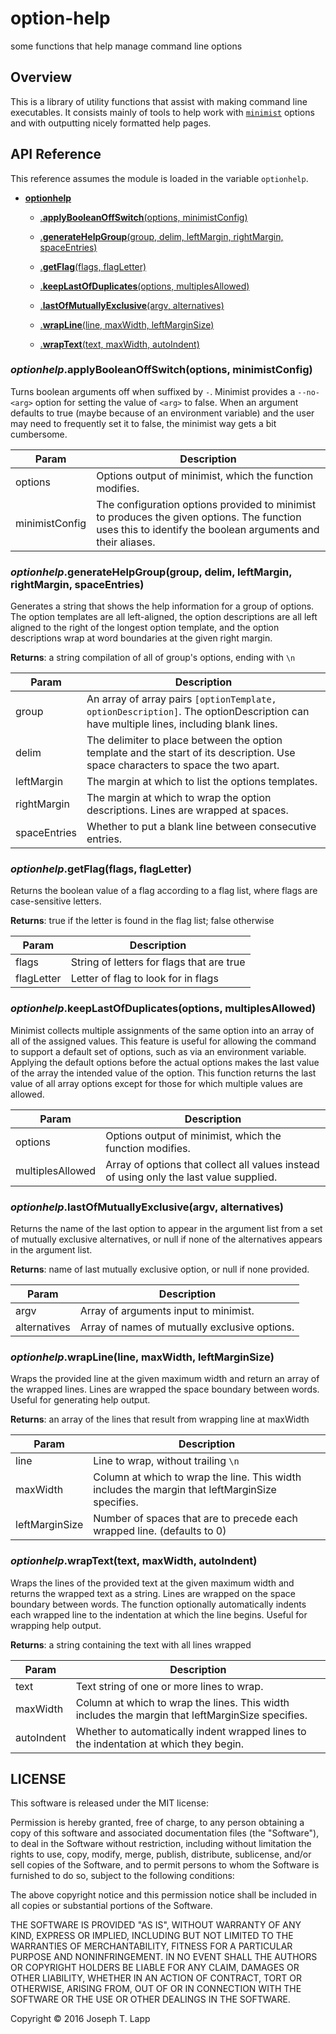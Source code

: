 # option-help
some functions that help manage command line options

## Overview

This is a library of utility functions that assist with making command line executables. It consists mainly of tools to help work with [`minimist`](https://github.com/substack/minimist) options and with outputting nicely formatted help pages.

## API Reference
This reference assumes the module is loaded in the variable `optionhelp`.


* [**optionhelp**](#module_optionhelp)

    * [.**applyBooleanOffSwitch**(options, minimistConfig)](#module_optionhelp.applyBooleanOffSwitch)

    * [.**generateHelpGroup**(group, delim, leftMargin, rightMargin, spaceEntries)](#module_optionhelp.generateHelpGroup)

    * [.**getFlag**(flags, flagLetter)](#module_optionhelp.getFlag)

    * [.**keepLastOfDuplicates**(options, multiplesAllowed)](#module_optionhelp.keepLastOfDuplicates)

    * [.**lastOfMutuallyExclusive**(argv, alternatives)](#module_optionhelp.lastOfMutuallyExclusive)

    * [.**wrapLine**(line, maxWidth, leftMarginSize)](#module_optionhelp.wrapLine)

    * [.**wrapText**(text, maxWidth, autoIndent)](#module_optionhelp.wrapText)


<a name="module_optionhelp.applyBooleanOffSwitch"></a>

### *optionhelp*.**applyBooleanOffSwitch**(options, minimistConfig)
Turns boolean arguments off when suffixed by `-`. Minimist provides a `--no-<arg>` option for setting the value of `<arg>` to false. When an argument defaults to true (maybe because of an environment variable) and the user may need to frequently set it to false, the minimist way gets a bit cumbersome.


| Param | Description |
| --- | --- |
| options | Options output of minimist, which the function modifies. |
| minimistConfig | The configuration options provided to minimist to produces the given options. The function uses this to identify the boolean arguments and their aliases. |

<a name="module_optionhelp.generateHelpGroup"></a>

### *optionhelp*.**generateHelpGroup**(group, delim, leftMargin, rightMargin, spaceEntries)
Generates a string that shows the help information for a group of options. The option templates are all left-aligned, the option descriptions are all left aligned to the right of the longest option template, and the option descriptions wrap at word boundaries at the given right margin.

**Returns**: a string compilation of all of group's options, ending with `\n`  

| Param | Description |
| --- | --- |
| group | An array of array pairs `[optionTemplate, optionDescription]`. The optionDescription can have multiple lines, including blank lines. |
| delim | The delimiter to place between the option template and the start of its description. Use space characters to space the two apart. |
| leftMargin | The margin at which to list the options templates. |
| rightMargin | The margin at which to wrap the option descriptions. Lines are wrapped at spaces. |
| spaceEntries | Whether to put a blank line between consecutive entries. |

<a name="module_optionhelp.getFlag"></a>

### *optionhelp*.**getFlag**(flags, flagLetter)
Returns the boolean value of a flag according to a flag list, where flags are case-sensitive letters.

**Returns**: true if the letter is found in the flag list; false otherwise  

| Param | Description |
| --- | --- |
| flags | String of letters for flags that are true |
| flagLetter | Letter of flag to look for in flags |

<a name="module_optionhelp.keepLastOfDuplicates"></a>

### *optionhelp*.**keepLastOfDuplicates**(options, multiplesAllowed)
Minimist collects multiple assignments of the same option into an array of all of the assigned values. This feature is useful for allowing the command to support a default set of options, such as via an environment variable. Applying the default options before the actual options makes the last value of the array the intended value of the option. This function returns the last value of all array options except for those for which multiple values are allowed.


| Param | Description |
| --- | --- |
| options | Options output of minimist, which the function modifies. |
| multiplesAllowed | Array of options that collect all values instead of using only the last value supplied. |

<a name="module_optionhelp.lastOfMutuallyExclusive"></a>

### *optionhelp*.**lastOfMutuallyExclusive**(argv, alternatives)
Returns the name of the last option to appear in the argument list from a set of mutually exclusive alternatives, or null if none of the alternatives appears in the argument list.

**Returns**: name of last mutually exclusive option, or null if none provided.  

| Param | Description |
| --- | --- |
| argv | Array of arguments input to minimist. |
| alternatives | Array of names of mutually exclusive options. |

<a name="module_optionhelp.wrapLine"></a>

### *optionhelp*.**wrapLine**(line, maxWidth, leftMarginSize)
Wraps the provided line at the given maximum width and return an array of the wrapped lines. Lines are wrapped the space boundary between words. Useful for generating help output.

**Returns**: an array of the lines that result from wrapping line at maxWidth  

| Param | Description |
| --- | --- |
| line | Line to wrap, without trailing `\n` |
| maxWidth | Column at which to wrap the line. This width includes the margin that leftMarginSize specifies. |
| leftMarginSize | Number of spaces that are to precede each wrapped line. (defaults to 0) |

<a name="module_optionhelp.wrapText"></a>

### *optionhelp*.**wrapText**(text, maxWidth, autoIndent)
Wraps the lines of the provided text at the given maximum width and returns the wrapped text as a string. Lines are wrapped on the space boundary between words. The function optionally automatically indents each wrapped line to the indentation at which the line begins. Useful for wrapping help output.

**Returns**: a string containing the text with all lines wrapped  

| Param | Description |
| --- | --- |
| text | Text string of one or more lines to wrap. |
| maxWidth | Column at which to wrap the lines. This width includes the margin that leftMarginSize specifies. |
| autoIndent | Whether to automatically indent wrapped lines to the indentation at which they begin. |


## LICENSE

This software is released under the MIT license:

Permission is hereby granted, free of charge, to any person obtaining a copy of this software and associated documentation files (the "Software"), to deal in the Software without restriction, including without limitation the rights to use, copy, modify, merge, publish, distribute, sublicense, and/or sell copies of the Software, and to permit persons to whom the Software is furnished to do so, subject to the following conditions:

The above copyright notice and this permission notice shall be included in all copies or substantial portions of the Software.

THE SOFTWARE IS PROVIDED "AS IS", WITHOUT WARRANTY OF ANY KIND, EXPRESS OR IMPLIED, INCLUDING BUT NOT LIMITED TO THE WARRANTIES OF MERCHANTABILITY, FITNESS FOR A PARTICULAR PURPOSE AND NONINFRINGEMENT. IN NO EVENT SHALL THE AUTHORS OR COPYRIGHT HOLDERS BE LIABLE FOR ANY CLAIM, DAMAGES OR OTHER LIABILITY, WHETHER IN AN ACTION OF CONTRACT, TORT OR OTHERWISE, ARISING FROM, OUT OF OR IN CONNECTION WITH THE SOFTWARE OR THE USE OR OTHER DEALINGS IN THE SOFTWARE.

Copyright © 2016 Joseph T. Lapp